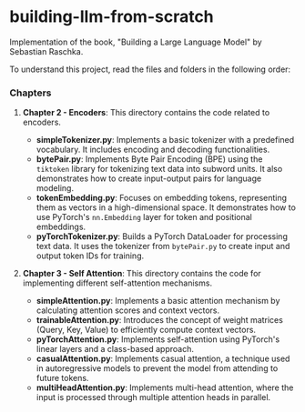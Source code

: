 # building-llm-from-scratch

Implementation of the book, "Building a Large Language Model" by Sebastian Raschka.


To understand this project, read the files and folders in the following order:

### Chapters

1. **Chapter 2 - Encoders**: This directory contains the code related to encoders.
    - **simpleTokenizer.py**: Implements a basic tokenizer with a predefined vocabulary. It includes encoding and decoding functionalities.
    - **bytePair.py**: Implements Byte Pair Encoding (BPE) using the `tiktoken` library for tokenizing text data into subword units. It also demonstrates how to create input-output pairs for language modeling.
    - **tokenEmbedding.py**: Focuses on embedding tokens, representing them as vectors in a high-dimensional space. It demonstrates how to use PyTorch's `nn.Embedding` layer for token and positional embeddings.
    - **pyTorchTokenizer.py**: Builds a PyTorch DataLoader for processing text data. It uses the tokenizer from `bytePair.py` to create input and output token IDs for training.
    
  

2. **Chapter 3 - Self Attention**: This directory contains the code for implementing different self-attention mechanisms.
    - **simpleAttention.py**: Implements a basic attention mechanism by calculating attention scores and context vectors.
    - **trainableAttention.py**: Introduces the concept of weight matrices (Query, Key, Value) to efficiently compute context vectors.
    - **pyTorchAttention.py**: Implements self-attention using PyTorch's linear layers and a class-based approach.
    - **casualAttention.py**: Implements casual attention, a technique used in autoregressive models to prevent the model from attending to future tokens.
    - **multiHeadAttention.py**: Implements multi-head attention, where the input is processed through multiple attention heads in parallel.
    
  

